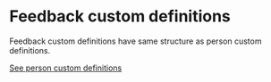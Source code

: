 Feedback custom definitions
==================

Feedback custom definitions have same structure as person custom definitions.

[See person custom definitions](../person_custom_def)
